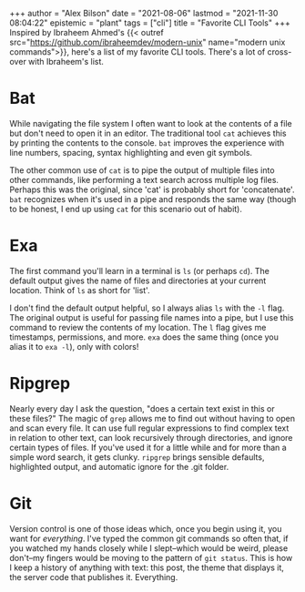 +++
author = "Alex Bilson"
date = "2021-08-06"
lastmod = "2021-11-30 08:04:22"
epistemic = "plant"
tags = ["cli"]
title = "Favorite CLI Tools"
+++
Inspired by Ibraheem Ahmed's {{< outref src="https://github.com/ibraheemdev/modern-unix" name="modern unix commands">}}, here's a list of my favorite CLI tools. There's a lot of cross-over with Ibraheem's list.

# Bat

While navigating the file system I often want to look at the contents of a file but don't need to open it in an editor. The traditional tool `cat` achieves this by printing the contents to the console. `bat` improves the experience with line numbers, spacing, syntax highlighting and even git symbols.

The other common use of `cat` is to pipe the output of multiple files into other commands, like performing a text search across multiple log files. Perhaps this was the original, since 'cat' is probably short for 'concatenate'. `bat` recognizes when it's used in a pipe and responds the same way (though to be honest, I end up using `cat` for this scenario out of habit).

# Exa

The first command you'll learn in a terminal is `ls` (or perhaps `cd`). The default output gives the name of files and directories at your current location. Think of `ls` as short for 'list'.

I don't find the default output helpful, so I always alias `ls` with the `-l` flag. The original output is useful for passing file names into a pipe, but I use this command to review the contents of my location. The `l` flag gives me timestamps, permissions, and more. `exa` does the same thing (once you alias it to `exa -l`), only with colors!

# Ripgrep

Nearly every day I ask the question, "does a certain text exist in this or these files?" The magic of `grep` allows me to find out without having to open and scan every file. It can use full regular expressions to find complex text in relation to other text, can look recursively through directories, and ignore certain types of files. If you've used it for a little while and for more than a simple word search, it gets clunky. `ripgrep` brings sensible defaults, highlighted output, and automatic ignore for the .git folder.

# Git

Version control is one of those ideas which, once you begin using it, you want for _everything_. I've typed the common git commands so often that, if you watched my hands closely while I slept–which would be weird, please don't–my fingers would be moving to the pattern of `git status`. This is how I keep a history of anything with text: this post, the theme that displays it, the server code that publishes it. Everything.
